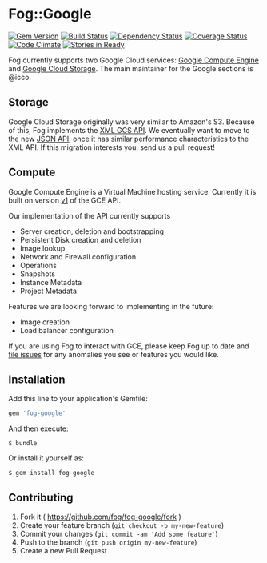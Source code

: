 # Fog::Google

[![Gem Version](https://badge.fury.io/rb/fog-google.svg)](http://badge.fury.io/rb/fog-google) [![Build Status](https://travis-ci.org/fog/fog-google.svg?branch=master)](https://travis-ci.org/fog/fog-google) [![Dependency Status](https://gemnasium.com/fog/fog-google.svg)](https://gemnasium.com/fog/fog-google) [![Coverage Status](https://img.shields.io/coveralls/fog/fog-google.svg)](https://coveralls.io/r/fog/fog-google) [![Code Climate](https://codeclimate.com/github/fog/fog-google.png)](https://codeclimate.com/github/fog/fog-google) [![Stories in Ready](https://badge.waffle.io/fog/fog-google.png?label=ready&title=Ready)](https://waffle.io/fog/fog-google)

Fog currently supports two Google Cloud services: [Google Compute Engine](https://developers.google.com/compute/) and [Google Cloud Storage](https://developers.google.com/storage/). The main maintainer for the Google sections is @icco.

## Storage

Google Cloud Storage originally was very similar to Amazon's S3. Because of this, Fog implements the [XML GCS API](https://developers.google.com/storage/docs/xml-api-overview). We eventually want to move to the new [JSON API](https://developers.google.com/storage/docs/json_api/), once it has similar performance characteristics to the XML API. If this migration interests you, send us a pull request!

## Compute

Google Compute Engine is a Virtual Machine hosting service. Currently it is built on version [v1](https://developers.google.com/compute/docs/reference/v1/) of the GCE API.

Our implementation of the API currently supports

 * Server creation, deletion and bootstrapping
 * Persistent Disk creation and deletion
 * Image lookup
 * Network and Firewall configuration
 * Operations
 * Snapshots
 * Instance Metadata
 * Project Metadata

Features we are looking forward to implementing in the future:

 * Image creation
 * Load balancer configuration

If you are using Fog to interact with GCE, please keep Fog up to date and [file issues](https://github.com/fog/fog-google/issues) for any anomalies you see or features you would like.

## Installation

Add this line to your application's Gemfile:

```ruby
gem 'fog-google'
```

And then execute:

    $ bundle

Or install it yourself as:

    $ gem install fog-google

## Contributing

1. Fork it ( https://github.com/fog/fog-google/fork )
2. Create your feature branch (`git checkout -b my-new-feature`)
3. Commit your changes (`git commit -am 'Add some feature'`)
4. Push to the branch (`git push origin my-new-feature`)
5. Create a new Pull Request
